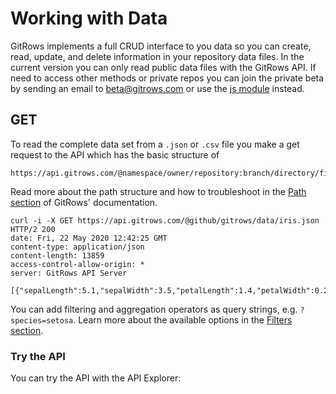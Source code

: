 
# Working with Data

GitRows implements a full CRUD interface to you data so you can create, read, update, and delete information in your repository data files. In the current version you can only read public data files with the GitRows API. If need to access other methods or private repos you can join the private beta by sending an email to beta@gitrows.com or use the [js module](https://gitrows.com/docs/js/data) instead.

## GET

To read the complete data set from a `.json` or `.csv` file you make a get request to the API which has the basic structure of

```
https://api.gitrows.com/@namespace/owner/repository:branch/directory/file(.json|.csv)
```

Read more about the path structure and how to troubleshoot in the [Path section](https://gitrows.com/docs/api/path) of GitRows' documentation.

```shell
curl -i -X GET https://api.gitrows.com/@github/gitrows/data/iris.json
HTTP/2 200
date: Fri, 22 May 2020 12:42:25 GMT
content-type: application/json
content-length: 13859
access-control-allow-origin: *
server: GitRows API Server

[{"sepalLength":5.1,"sepalWidth":3.5,"petalLength":1.4,"petalWidth":0.2,"species":"setosa"},...]
```

You can add filtering and aggregation operators as query strings, e.g. `?species=setosa`. Learn more about the available options in the [Filters section](http://gitrows.com/docs/api/filters).

### Try the API

You can try the API with the API Explorer:

<div id="api-console" class="py-4" data-method="get"></div>

<!---
## put(path, *object* data)
> requires `token`

For adding or updating data (and deleting or creating new data files) you must set your username and an OAuth (personal access) token. Unless you feel particularly adventurous you should **never** do this in a production environment like a website. You can generate a new one in your [GitHub Developer Settings](https://github.com/settings/tokens):

```js
const options = {
 username:"yourUsername",
 token:"yourSecretToken"
};

const data = [
 {
  id:"0003",
  title:"A New Title",
  content:"Some new content"
 },
 {
  id:"0004",
  title:"Another New Title"
 }
];

gitrows.options(options);

gitrows.put(path,data)
 .then((response)=>{
  //handle response, which has the format (Object){code:200,description='OK'}
 })
 .catch((error)=>{
  //handle error, which has the format (Object){code:http_status_code,description='http_status_description'}
 });
```

GitRows accepts the data as an `Array` of `Objects` if you want to add one ore more entries (rows) or a single `Object` for appending one entry (row).

To if you want to enforce consistent data structures set `options({strict:true})`. If true, GitRows will check the columns (keys) used in your datafile and add the missing keys with the default value `NULL` or any other value you set with `options({default:''})`. You can also set the columns as an option with `options({columns:[]})`.

## update(path, *object* data[, *object* filter])
> requires `token`

To update an entry from data you must provide it's `id`, which may either be

* the entry's `id property`, if the data consists of an `Array` of `Objects`, e.g. `[{id:'0001', foo:'bar'}]`
* the `property name`, if the data consists of a single `Object`

**or**

a valid filter expession to update more than one entries and an entry of unknown id.

```js
const filter = {id:'0001'};

const data = {
	foo: "bar"
}

gitrows.update(path,data,filter)
 .then((response)=>{
  //handle response, which has the format (Object){code:202,description='Accepted'} if successful or (Object){code:304,description='Not modified'}
 })
 .catch((error)=>{
  //handle error, which has the format (Object){code:http_status_code,description='http_status_description'}
 });
```

If you use the API style you may also append the `id` to the path and omit the second argument:

```
@namespace/owner/repository:branch/directory/file(.json|.csv)/id
```

## delete(path[, *object* filter])
> requires `token`

To delete an entry from data you must provide it's `id`, which may either be

* the entry's `id property`, if the data consists of an `Array` of `Objects`, e.g. `[{id:'0001', foo:'bar'}]`
* the `property name`, if the data consists of a single `Object`

**or**

a valid filter expession to delete more than one entries.

```js
const filter = {id:'0001'};

gitrows.delete(path,filter)
 .then((response)=>{
  //handle response, which has the format (Object){code:204,description='No content'} if successful or (Object){code:304,description='Not modified'}
 })
 .catch((error)=>{
  //handle error, which has the format (Object){code:http_status_code,description='http_status_description'}
 });
```

If you use the API style you may also append the `id` to the path and omit the second argument:

```
@namespace/owner/repository:branch/directory/file(.json|.csv)/id
```
-->
